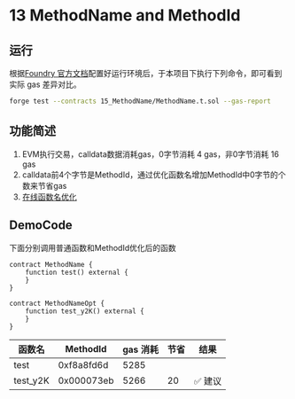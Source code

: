# 13 MethodName and MethodId

## 运行

根据[Foundry 官方文档](https://getfoundry.sh/)配置好运行环境后，于本项目下执行下列命令，即可看到实际 gas 差异对比。

```bash
forge test --contracts 15_MethodName/MethodName.t.sol --gas-report
```

## 功能简述
1. EVM执行交易，calldata数据消耗gas，0字节消耗 4 gas，非0字节消耗 16 gas
2. calldata前4个字节是MethodId，通过优化函数名增加MethodId中0字节的个数来节省gas
3. [在线函数名优化](https://emn178.github.io/solidity-optimize-name/)

## DemoCode
下面分别调用普通函数和MethodId优化后的函数
```solidity
contract MethodName {
    function test() external {
    }
}

contract MethodNameOpt {
    function test_y2K() external {
    }
}
```
| 函数名    | MethodId | gas 消耗 | 节省      | 结果 |
| -------- | -------- | -------- | -------- | -------- |
| test  | 0xf8a8fd6d | 5285      |   |   |
| test_y2K | 0x000073eb | 5266      |  20  |✅ 建议